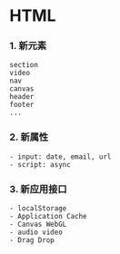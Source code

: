 # HTML
  ### 1. 新元素
    section
    video
    nav
    canvas
    header
    footer
    ...

  ### 2. 新属性
    - input: date, email, url
    - script: async

  ### 3. 新应用接口
    - localStorage
    - Application Cache
    - Canvas WebGL
    - audio video
    - Drag Drop

